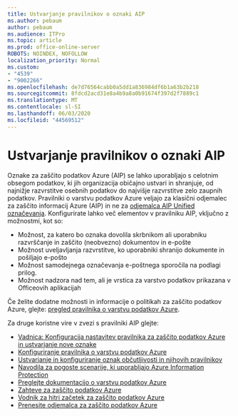 ```yaml
---
title: Ustvarjanje pravilnikov o oznaki AIP
ms.author: pebaum
author: pebaum
ms.audience: ITPro
ms.topic: article
ms.prod: office-online-server
ROBOTS: NOINDEX, NOFOLLOW
localization_priority: Normal
ms.custom:
- "4539"
- "9002266"
ms.openlocfilehash: de7d76564cabb0a5dd1a836984df6b1a63b2b218
ms.sourcegitcommit: 8fdcd2acd31e8a4b9a8a0b91674f397d2f7889c1
ms.translationtype: MT
ms.contentlocale: sl-SI
ms.lasthandoff: 06/03/2020
ms.locfileid: "44569512"
---
```

# <a name="creating-aip-label-policies"></a>Ustvarjanje pravilnikov o oznaki AIP

Oznake za zaščito podatkov Azure (AIP) se lahko uporabljajo s celotnim obsegom podatkov, ki jih organizacija običajno ustvari in shranjuje, od najnižje razvrstitve osebnih podatkov do najvišje razvrstitve zelo zaupnih podatkov. Pravilniki o varstvu podatkov Azure veljajo za klasični odjemalec za zaščito informacij Azure (AIP) in ne za [odjemalca AIP Unified označevanja](https://docs.microsoft.com/azure/information-protection/rms-client/unifiedlabelingclient-version-release-history). Konfigurirate lahko več elementov v pravilniku AIP, vključno z možnostmi, kot so:

- Možnost, za katero bo oznaka dovolila skrbnikom ali uporabniku razvrščanje in zaščito (neobvezno) dokumentov in e-pošte
- Možnost uveljavljanja razvrstitve, ko uporabniki shranijo dokumente in pošiljajo e-pošto
- Možnost samodejnega označevanja e-poštnega sporočila na podlagi prilog.
- Možnost nadzora nad tem, ali je vrstica za varstvo podatkov prikazana v Officeovih aplikacijah

Če želite dodatne možnosti in informacije o politikah za zaščito podatkov Azure, glejte: [pregled pravilnika o varstvu podatkov Azure](https://docs.microsoft.com/azure/information-protection/overview-policy).  

Za druge koristne vire v zvezi s pravilniki AIP glejte:

- [Vadnica: Konfiguracija nastavitev pravilnika za zaščito podatkov Azure in ustvarjanje nove oznake](https://docs.microsoft.com/azure/information-protection/infoprotect-quick-start-tutorial)  
- [Konfiguriranje pravilnika o varstvu podatkov Azure](https://docs.microsoft.com/azure/information-protection/configure-policy)  
- [Ustvarjanje in konfiguriranje oznak občutljivosti in njihovih pravilnikov](https://docs.microsoft.com/microsoft-365/compliance/create-sensitivity-labels)  
- [Navodila za pogoste scenarije, ki uporabljajo Azure Information Protection](https://docs.microsoft.com/azure/information-protection/how-to-guides)  
- [Preglejte dokumentacijo o varstvu podatkov Azure](https://docs.microsoft.com/azure/information-protection/what-is-information-protection)  
- [Zahteve za zaščito podatkov Azure](https://docs.microsoft.com/azure/information-protection/get-started/requirements)  
- [Vodnik za hitri začetek za zaščito podatkov Azure](https://docs.microsoft.com/azure/information-protection/get-started/infoprotect-quick-start-tutorial)  
- [Prenesite odjemalca za zaščito podatkov Azure](https://www.microsoft.com/download/details.aspx?id=53018)